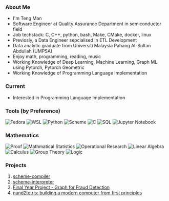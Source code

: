 <!--
**taimoon/taimoon** is a ✨ _special_ ✨ repository because its `README.md` (this file) appears on your GitHub profile.

Here are some ideas to get you started:

- 🔭 I’m currently working on ...
- 🌱 I’m currently learning ...
- 👯 I’m looking to collaborate on ...
- 🤔 I’m looking for help with ...
- 💬 Ask me about ...
- 📫 How to reach me: ...
- 😄 Pronouns: ...
- ⚡ Fun fact: ...
-->
### About Me
- I'm Teng Man
- Software Engineer at Quality Assurance Department in semiconductor field
- Job techstack: C, C++, python, bash, Make, CMake, docker, linux
- Previosly, a Data Engineer sepcialised in ETL Development
- Data analytic graduate from Universiti Malaysia Pahang Al-Sultan Abdullah (UMPSA)
- Enjoy math, programming, reading, music
- Working Knowledge of Deep Learning, Machine Learning, Graph ML using Pytorch, Pytorch Geometric
- Working Knowledge of Programming Language Implementation

### Current
- Interested in Programming Language Implementation

### Tools (by Preference)
![Fedora](https://img.shields.io/badge/Fedora-294172?style=for-the-badge&logo=fedora&logoColor=white)
![WSL](https://img.shields.io/badge/-WSL-inactive?style=for-the-badge)
![Python](https://img.shields.io/badge/python-3670A0?style=for-the-badge&logo=python&logoColor=ffdd54)
![Scheme](https://img.shields.io/badge/-Scheme-inactive?style=for-the-badge)
![C](https://img.shields.io/badge/c-%2300599C.svg?style=for-the-badge&logo=c&logoColor=white)
![SQL](https://img.shields.io/badge/-SQL-CC2927?logo=SQLite&logoColor=white&style=for-the-badge)
![Jupyter Notebook](https://img.shields.io/badge/jupyter-%23FA0F00.svg?style=for-the-badge&logo=jupyter&logoColor=white)

### Mathematics
![Proof](https://img.shields.io/badge/-Proof-brightgreen?style=for-the-badge)
![Mathmatical Statistics](https://img.shields.io/badge/-Statistics-brightgreen?style=for-the-badge)
![Operational Research](https://img.shields.io/badge/-Operational%20Research-brightgreen?style=for-the-badge)
![Linear Algebra](https://img.shields.io/badge/-Linear%20Algebra-brightgreen?style=for-the-badge)
![Calculus](https://img.shields.io/badge/-Calculus-orange?style=for-the-badge)
![Group Theory](https://img.shields.io/badge/-Group%20Theory-inactive?style=for-the-badge)
![Logic](https://img.shields.io/badge/-Logic-inactive?style=for-the-badge)

### Projects
1. [scheme-compiler](https://github.com/taimoon/scheme-compiler)
2. [scheme-interpreter](https://github.com/taimoon/scheme-interpreter)
3. [Final Year Project - Graph for Fraud Detection](https://github.com/taimoon/graph-for-fraud-detection)
4. [nand2tetris: building a modern computer from first principles](https://github.com/taimoon/nand2tetris)
